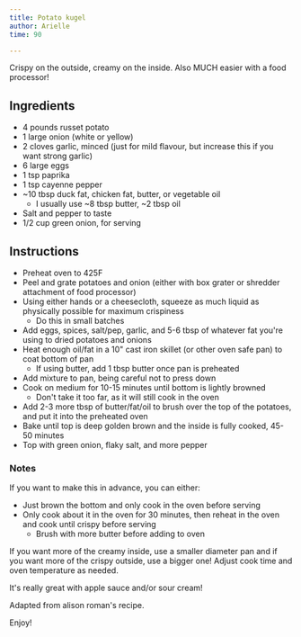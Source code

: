 ```yaml
---
title: Potato kugel
author: Arielle
time: 90

---
```


<!-- description -->

Crispy on the outside, creamy on the inside. Also MUCH easier with a food processor!

<section markdown="1">


## Ingredients

<!-- list the ingredients below -->

- 4 pounds russet potato 
- 1 large onion (white or yellow)
- 2 cloves garlic, minced (just for mild flavour, but increase this if you want strong garlic)
- 6 large eggs
- 1 tsp paprika
- 1 tsp cayenne pepper
- ~10 tbsp duck fat, chicken fat, butter, or vegetable oil
  - I usually use ~8 tbsp butter, ~2 tbsp oil
- Salt and pepper to taste
- 1/2 cup green onion, for serving

</section>

## Instructions

<!-- list the steps below -->

- Preheat oven to 425F
- Peel and grate potatoes and onion (either with box grater or shredder attachment of food processor)
- Using either hands or a cheesecloth, squeeze as much liquid as physically possible for maximum crispiness 
  - Do this in small batches
- Add eggs, spices, salt/pep, garlic, and 5-6 tbsp of whatever fat you're using to dried potatoes and onions
- Heat enough oil/fat in a 10" cast iron skillet (or other oven safe pan) to coat bottom of pan
  - If using butter, add 1 tbsp butter once pan is preheated 
- Add mixture to pan, being careful not to press down 
- Cook on medium for 10-15 minutes until bottom is lightly browned 
  - Don't take it too far, as it will still cook in the oven
- Add 2-3 more tbsp of butter/fat/oil to brush over the top of the potatoes, and put it into the preheated oven
- Bake until top is deep golden brown and the inside is fully cooked, 45-50 minutes
- Top with green onion, flaky salt, and more pepper

### Notes

<!-- write any loose notes below -->

If you want to make this in advance, you can either:

-  Just brown the bottom and only cook in the oven before serving
- Only cook about it in the oven for 30 minutes, then reheat in the oven and cook until crispy before serving
  - Brush with more butter before adding to oven

If you want more of the creamy inside, use a smaller diameter pan and if you want more of the crispy outside, use a bigger one! Adjust cook time and oven temperature as needed.

It's really great with apple sauce and/or sour cream! 

Adapted from alison roman's recipe.

Enjoy!